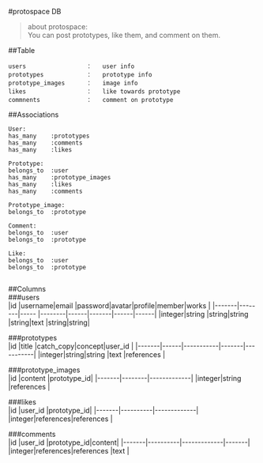 #protospace DB

>about protospace:  
You can post prototypes, like them, and comment on them.

##Table  
  

    users                 ：   user info  
    prototypes            ：   prototype info  
    prototype_images      ：   image info  
    likes                 ：   like towards prototype  
    commnents             ：   comment on prototype  

##Associations  

```
User:  
has_many    :prototypes  
has_many    :comments  
has_many    :likes  
  
Prototype:  
belongs_to  :user
has_many    :prototype_images  
has_many    :likes  
has_many    :comments  
  
Prototype_image:  
belongs_to  :prototype

Comment:  
belongs_to  :user  
belongs_to  :prototype  
  
Like:  
belongs_to  :user  
belongs_to  :prototype  
  
```

##Columns  
###users  
|id     |username|email |password|avatar|profile|member|works |
|-------|--------|----- |--------|------|-------|------|------|
|integer|string  |string|string  |string|text   |string|string|

###prototypes  
|id     |title |catch\_copy|concept|user\_id   |
|-------|------|-----------|-------|-----------|
|integer|string|string     |text   |references |

###prototype_images  
|id     |content |prototype\_id|
|-------|--------|-------------|
|integer|string  |references   |

###likes  
|id     |user\_id  |prototype\_id|
|-------|----------|-------------|
|integer|references|references   |

###comments  
|id     |user\_id  |prototype\_id|content|
|-------|----------|-------------|-------|
|integer|references|references   |text   |




